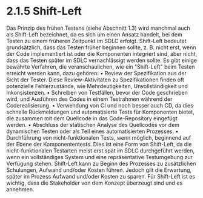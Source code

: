 # 2.1.5 Shift-Left

Das Prinzip des frühen Testens (siehe Abschnitt 1.3) wird manchmal auch als Shift-Left
bezeichnet, da es sich um einen Ansatz handelt, bei dem Testen zu einem früheren Zeitpunkt
im SDLC erfolgt. Shift-Left bedeutet grundsätzlich, dass das Testen früher beginnen sollte,
z. B. nicht erst, wenn der Code implementiert ist oder die Komponenten integriert sind, aber
nicht, dass das Testen später im SDLC vernachlässigt werden sollte.
Es gibt einige bewährte Verfahren, die veranschaulichen, wie ein "Shift-Left" beim Testen
erreicht werden kann, dazu gehören:
• Review der Spezifikation aus der Sicht der Tester. Diese Review-Aktivitäten zu
Spezifikationen finden oft potenzielle Fehlerzustände, wie Mehrdeutigkeiten,
Unvollständigkeit und Inkonsistenzen.
• Schreiben von Testfällen, bevor der Code geschrieben wird, und Ausführen des Codes
in einem Testrahmen während der Coderealisierung.
• Verwendung von CI und noch besser auch CD, da dies schnelle Rückmeldungen und
automatisierte Tests für Komponenten bietet, die zusammen mit dem Quellcode in das
Code-Repository eingefügt werden.
• Abschluss der statischen Analyse des Quellcodes vor dem dynamischen Testen oder
als Teil eines automatisierten Prozesses.
• Durchführung von nicht-funktionalen Tests, wenn möglich, beginnend auf der Ebene
der Komponententests. Dies ist eine Form von Shift-Left, da die nicht-funktionalen
Testarten meist erst spät im SDLC durchgeführt werden, wenn ein vollständiges
System und eine repräsentative Testumgebung zur Verfügung stehen.
Shift-Left kann zu Beginn des Prozesses zu zusätzlichen Schulungen, Aufwand und/oder
Kosten führen. Jedoch gilt die Erwartung, später im Prozess Aufwand und/oder Kosten zu
sparen.
Für Shift-Left ist es wichtig, dass die Stakeholder von dem Konzept überzeugt sind und es
annehmen.